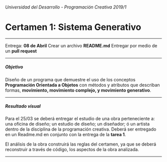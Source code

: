 ###### Universidad del Desarrollo - Programación Creativa 2019/1

# Certamen 1: Sistema Generativo

------

Entrega: **08 de Abril**
Crear un archivo **README.md** 
Entregar por medio de un **pull request**

------

##### Objetivo

Diseño de un programa que demuestre el uso de los conceptos **Programación Orientada a Objetos** con métodos y atributos que describan formas, **movimiento, movimiento complejo, y movimiento generativo**. 

------

##### Resultado visual

Para el 25/03 se deberá entregar el estudio de una obra perteneciente a: una oficina de diseño; un estudio de diseño; un diseñador; ó un artista dentro de la disciplina de la programación creativa. Deberá ser entregado en un Readme.md en conjunto con la entrega de la **tarea 1**.

El análisis de la obra construirá las reglas del certamen, ya que se deberá reconstruir a través de código, los aspectos de la obra analizada.

------

